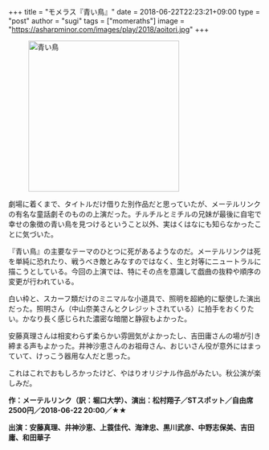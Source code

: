 +++
title = "モメラス『青い鳥』"
date = 2018-06-22T22:23:21+09:00
type = "post"
author = "sugi"
tags = ["momeraths"]
image = "https://asharpminor.com/images/play/2018/aoitori.jpg"
+++
<figure class="alignleft"><img src="/images/play/2018/aoitori.jpg" alt="青い鳥" style="width: 300px !important;"></figure>

劇場に着くまで、タイトルだけ借りた別作品だと思っていたが、メーテルリンクの有名な童話劇そのものの上演だった。チルチルとミチルの兄妹が最後に自宅で幸せの象徴の青い鳥を見つけるということ以外、実はくはなにも知らなかったことに気づいた。

『青い鳥』の主要なテーマのひとつに死があるようなのだ。メーテルリンクは死を単純に恐れたり、戦うべき敵とみなすのではなく、生と対等にニュートラルに描こうとしている。今回の上演では、特にその点を意識して戯曲の抜粋や順序の変更が行われている。

白い枠と、スカーフ類だけのミニマルな小道具で、照明を超絶的に駆使した演出だった。照明さん（中山奈美さんとクレジットされている）に拍手をおくりたい。かなり長く感じられた濃密な暗闇と静寂もよかった。

安藤真理さんは相変わらず柔らかい雰囲気がよかったし、吉田庸さんの場が引き締まる声もよかった。井神沙恵さんのお祖母さん、おじいさん役が意外にはまっていて、けっこう器用な人だと思った。

これはこれでおもしろかったけど、やはりオリジナル作品がみたい。秋公演が楽しみだ。

**作：メーテルリンク（訳：堀口大学）、演出：松村翔子／STスポット／自由席2500円／2018-06-22 20:00／★★**

**出演：安藤真理、井神沙恵、上蓑佳代、海津忠、黒川武彦、中野志保美、吉田庸、和田華子**
